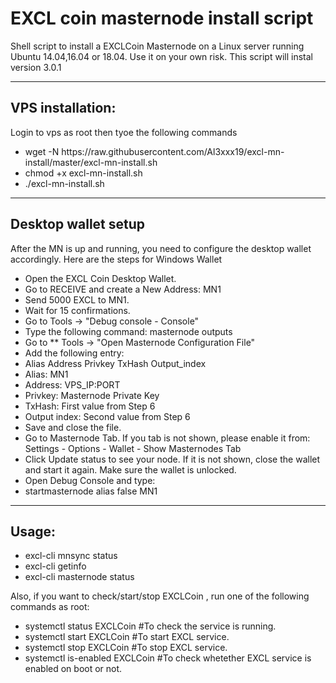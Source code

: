 # EXCL coin masternode install script

Shell script to install a EXCLCoin Masternode on a Linux server running Ubuntu 14.04,16.04 or 18.04. Use it on your own risk.
This script will instal version 3.0.1
<hr>
<h2>VPS installation:</h2>
Login to vps as root then tyoe the following commands
<ul>
<li>wget -N https://raw.githubusercontent.com/Al3xxx19/excl-mn-install/master/excl-mn-install.sh</li>
  <li>chmod +x excl-mn-install.sh</li>
  <li>./excl-mn-install.sh</li>
</ul>
<hr>
<h2>Desktop wallet setup</h2>
After the MN is up and running, you need to configure the desktop wallet accordingly. Here are the steps for Windows Wallet
<ul>
<li>Open the EXCL Coin Desktop Wallet.</li>
<li>Go to RECEIVE and create a New Address: MN1</li>
<li>Send 5000 EXCL to MN1.</li>
<li>Wait for 15 confirmations.</li>
<li>Go to Tools -> "Debug console - Console"</li>
<li>Type the following command: masternode outputs</li>
<li>Go to ** Tools -> "Open Masternode Configuration File"</li>
<li>Add the following entry:</li>
<li>Alias Address Privkey TxHash Output_index</li>
<li>Alias: MN1</li>
<li>Address: VPS_IP:PORT</li>
<li>Privkey: Masternode Private Key</li>
<li>TxHash: First value from Step 6</li>
<li>Output index: Second value from Step 6</li>
<li>Save and close the file.</li>
<li>Go to Masternode Tab. If you tab is not shown, please enable it from: Settings - Options - Wallet - Show Masternodes Tab</li>
<li>Click Update status to see your node. If it is not shown, close the wallet and start it again. Make sure the wallet is unlocked.</li>
<li>Open Debug Console and type:</li>
  <li>startmasternode alias false MN1</li>
</ul>
<hr>
<h2>Usage:</h2>
<ul>
<li>excl-cli mnsync status</li>
<li>excl-cli getinfo</li>
<li>excl-cli masternode status</li>
</ul>
Also, if you want to check/start/stop EXCLCoin , run one of the following commands as root:
<ul>
<li>systemctl status EXCLCoin #To check the service is running.</li>
<li>systemctl start EXCLCoin #To start EXCL service.</li>
<li>systemctl stop EXCLCoin #To stop EXCL service.</li>
<li>systemctl is-enabled EXCLCoin #To check whetether EXCL service is enabled on boot or not.</li>
</ul>
